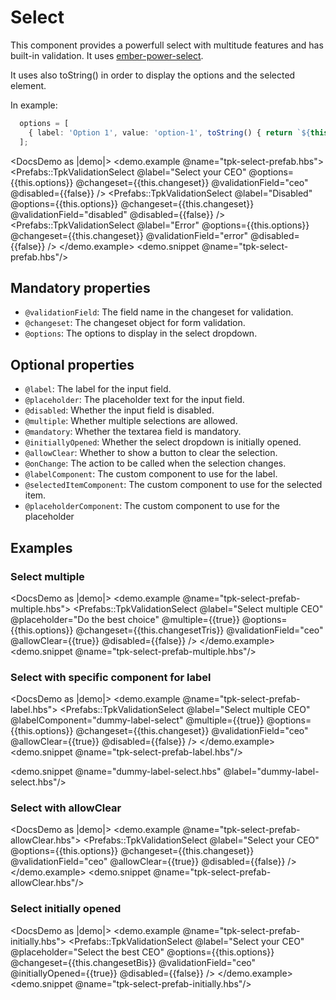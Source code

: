 # Select

This component provides a powerfull select with multitude features and has built-in validation. It uses [ember-power-select](https://ember-power-select.com/).

It uses also toString() in order to display the options and the selected element.

In example: 

```ts
  options = [
    { label: 'Option 1', value: 'option-1', toString() { return `${this.label}`; } }
  ];
```

<DocsDemo as |demo|>
  <demo.example @name="tpk-select-prefab.hbs">
      <Prefabs::TpkValidationSelect
        @label="Select your CEO"
        @options={{this.options}}
        @changeset={{this.changeset}} 
        @validationField="ceo"
        @disabled={{false}}
      />
      <Prefabs::TpkValidationSelect
        @label="Disabled"
        @options={{this.options}}
        @changeset={{this.changeset}} 
        @validationField="disabled"
        @disabled={{false}}
      />
      <Prefabs::TpkValidationSelect
        @label="Error"
        @options={{this.options}}
        @changeset={{this.changeset}} 
        @validationField="error"
        @disabled={{false}}
      />
  </demo.example>
  <demo.snippet @name="tpk-select-prefab.hbs"/>
</DocsDemo>

## Mandatory properties

- `@validationField`: The field name in the changeset for validation.
- `@changeset`: The changeset object for form validation.
- `@options`: The options to display in the select dropdown.

## Optional properties

- `@label`: The label for the input field.
- `@placeholder`: The placeholder text for the input field.
- `@disabled`: Whether the input field is disabled.
- `@multiple`: Whether multiple selections are allowed.
- `@mandatory`: Whether the textarea field is mandatory.
- `@initiallyOpened`: Whether the select dropdown is initially opened.
- `@allowClear`: Whether to show a button to clear the selection.
- `@onChange`: The action to be called when the selection changes. 
- `@labelComponent`: The custom component to use for the label.
- `@selectedItemComponent`: The custom component to use for the selected item.
- `@placeholderComponent`: The custom component to use for the placeholder

## Examples

### Select multiple

<DocsDemo as |demo|>
  <demo.example @name="tpk-select-prefab-multiple.hbs">
      <Prefabs::TpkValidationSelect
        @label="Select multiple CEO"
        @placeholder="Do the best choice"
        @multiple={{true}}
        @options={{this.options}}
        @changeset={{this.changesetTris}} 
        @validationField="ceo"
        @allowClear={{true}}
        @disabled={{false}}
      />
  </demo.example>
  <demo.snippet @name="tpk-select-prefab-multiple.hbs"/>
</DocsDemo>

### Select with specific component for label

<DocsDemo as |demo|>
  <demo.example @name="tpk-select-prefab-label.hbs">
      <Prefabs::TpkValidationSelect
        @label="Select multiple CEO"
        @labelComponent="dummy-label-select"
        @multiple={{true}}
        @options={{this.options}}
        @changeset={{this.changeset}} 
        @validationField="ceo"
        @allowClear={{true}}
        @disabled={{false}}
      />
  </demo.example>
  <demo.snippet @name="tpk-select-prefab-label.hbs"/>

  <!-- <demo.example @name="dummy-label-select.hbs">
      <label>BEST LABEL EVER: {{@labelText}}</label>
  </demo.example> -->
  <demo.snippet @name="dummy-label-select.hbs" @label="dummy-label-select.hbs"/>
</DocsDemo>

### Select with allowClear

<DocsDemo as |demo|>
  <demo.example @name="tpk-select-prefab-allowClear.hbs">
      <Prefabs::TpkValidationSelect
        @label="Select your CEO"
        @options={{this.options}}
        @changeset={{this.changeset}} 
        @validationField="ceo"
        @allowClear={{true}}
        @disabled={{false}}
      />
  </demo.example>
  <demo.snippet @name="tpk-select-prefab-allowClear.hbs"/>
</DocsDemo>

### Select initially opened

<DocsDemo as |demo|>
  <demo.example @name="tpk-select-prefab-initially.hbs">
      <Prefabs::TpkValidationSelect
        @label="Select your CEO"
        @placeholder="Select the best CEO"
        @options={{this.options}}
        @changeset={{this.changesetBis}} 
        @validationField="ceo"
        @initiallyOpened={{true}}
        @disabled={{false}}
      />
  </demo.example>
  <demo.snippet @name="tpk-select-prefab-initially.hbs"/>
</DocsDemo>
